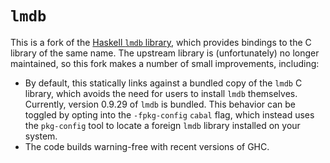 # `lmdb`

This is a fork of the [Haskell `lmdb`
library](https://hackage.haskell.org/package/lmdb), which provides bindings to
the C library of the same name. The upstream library is (unfortunately) no
longer maintained, so this fork makes a number of small improvements, including:

* By default, this statically links against a bundled copy of the `lmdb` C
  library, which avoids the need for users to install `lmdb` themselves.
  Currently, version 0.9.29 of `lmdb` is bundled. This behavior can be toggled
  by opting into the `-fpkg-config` `cabal` flag, which instead uses the
  `pkg-config` tool to locate a foreign `lmdb` library installed on your
  system.
* The code builds warning-free with recent versions of GHC.
